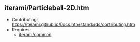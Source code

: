 iterami/Particleball-2D.htm
---------------------------

* Contributing: https://iterami.github.io/Docs.htm/standards/contributing.htm
* Requires:
  * [iterami/common](https://github.com/iterami/common)
